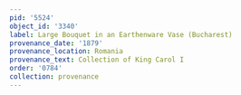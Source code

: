 ```yaml
---
pid: '5524'
object_id: '3340'
label: Large Bouquet in an Earthenware Vase (Bucharest)
provenance_date: '1879'
provenance_location: Romania
provenance_text: Collection of King Carol I
order: '0784'
collection: provenance
---
```

